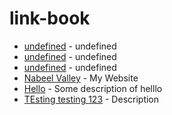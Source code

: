 # link-book
- [undefined](undefined) - undefined
- [undefined](undefined) - undefined
- [undefined](undefined) - undefined
- [Nabeel Valley](https://nabeelvalley.co.za) - My Website
- [Hello](https://www.hello.com) - Some description of helllo
- [TEsting testing 123](https://test.com) - Description